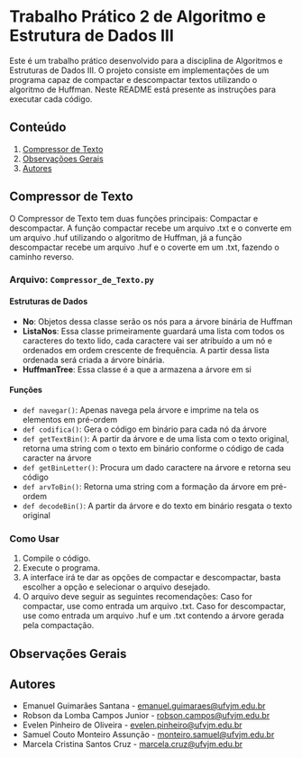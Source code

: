 # Trabalho Prático 2 de Algoritmo e Estrutura de Dados III
Este é um trabalho prático desenvolvido para a disciplina de Algoritmos e Estruturas de Dados III. O projeto consiste em implementações de um programa capaz de compactar e descompactar textos utilizando o algoritmo de Huffman. Neste README está presente as instruções para executar cada código.

## Conteúdo

1. [Compressor de Texto](#compressor-de-texto)
2. [Observaçõoes Gerais](#observações-gerais)
3. [Autores](#autores)

## Compressor de Texto

O Compressor de Texto tem duas funções principais: Compactar e descompactar. A função compactar recebe um arquivo .txt e o converte em um arquivo .huf utilizando o algoritmo de Huffman, já a função descompactar recebe um arquivo .huf e o coverte em um .txt, fazendo o caminho reverso.

### Arquivo: `Compressor_de_Texto.py`

#### Estruturas de Dados

- **No**: Objetos dessa classe serão os nós para a árvore binária de Huffman
- **ListaNos**: Essa classe primeiramente guardará uma lista com todos os caracteres do texto lido, cada caractere vai ser atribuído a um nó e ordenados em ordem crescente de frequência. A partir dessa lista ordenada será criada a árvore binária.
- **HuffmanTree**: Essa classe é a que a armazena a árvore em si

#### Funções 

- `def navegar()`: Apenas navega pela árvore e imprime na tela os elementos em pré-ordem
- `def codifica()`: Gera o código em binário para cada nó da árvore
- `def getTextBin()`: A partir da árvore e de uma lista com o texto original, retorna uma string com o texto em binário conforme o código de cada caracter na árvore
- `def getBinLetter()`: Procura um dado caractere na árvore e retorna seu código
- `def arvToBin()`: Retorna uma string com a formação da árvore em pré-ordem
- `def decodeBin()`: A partir da árvore e do texto em binário resgata o texto original

### Como Usar

1. Compile o código.
2. Execute o programa.
3. A interface irá te dar as opções de compactar e descompactar, basta escolher a opção e selecionar o arquivo desejado.
4. O arquivo deve seguir as seguintes recomendações: Caso for compactar, use como entrada um arquivo .txt. Caso for descompactar, use como entrada um arquivo .huf e um .txt contendo a árvore gerada pela compactação.

## Observações Gerais

## Autores
- Emanuel Guimarães Santana - emanuel.guimaraes@ufvjm.edu.br
- Robson da Lomba Campos Junior - robson.campos@ufvjm.edu.br
- Evelen Pinheiro de Oliveira - evelen.pinheiro@ufvjm.edu.br
- Samuel Couto Monteiro Assunção - monteiro.samuel@ufvjm.edu.br
- Marcela Cristina Santos Cruz - marcela.cruz@ufvjm.edu.br
